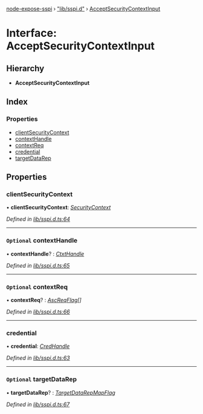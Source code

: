 [node-expose-sspi](../README.md) › ["lib/sspi.d"](../modules/_lib_sspi_d_.md) › [AcceptSecurityContextInput](_lib_sspi_d_.acceptsecuritycontextinput.md)

# Interface: AcceptSecurityContextInput

## Hierarchy

* **AcceptSecurityContextInput**

## Index

### Properties

* [clientSecurityContext](_lib_sspi_d_.acceptsecuritycontextinput.md#clientsecuritycontext)
* [contextHandle](_lib_sspi_d_.acceptsecuritycontextinput.md#optional-contexthandle)
* [contextReq](_lib_sspi_d_.acceptsecuritycontextinput.md#optional-contextreq)
* [credential](_lib_sspi_d_.acceptsecuritycontextinput.md#credential)
* [targetDataRep](_lib_sspi_d_.acceptsecuritycontextinput.md#optional-targetdatarep)

## Properties

###  clientSecurityContext

• **clientSecurityContext**: *[SecurityContext](_lib_sspi_d_.securitycontext.md)*

*Defined in [lib/sspi.d.ts:64](https://github.com/jlguenego/node-expose-sspi/blob/db77f1b/lib/sspi.d.ts#L64)*

___

### `Optional` contextHandle

• **contextHandle**? : *[CtxtHandle](_lib_sspi_d_.ctxthandle.md)*

*Defined in [lib/sspi.d.ts:65](https://github.com/jlguenego/node-expose-sspi/blob/db77f1b/lib/sspi.d.ts#L65)*

___

### `Optional` contextReq

• **contextReq**? : *[AscReqFlag](../modules/_lib_flags_ascreqflag_d_.md#ascreqflag)[]*

*Defined in [lib/sspi.d.ts:66](https://github.com/jlguenego/node-expose-sspi/blob/db77f1b/lib/sspi.d.ts#L66)*

___

###  credential

• **credential**: *[CredHandle](_lib_sspi_d_.credhandle.md)*

*Defined in [lib/sspi.d.ts:63](https://github.com/jlguenego/node-expose-sspi/blob/db77f1b/lib/sspi.d.ts#L63)*

___

### `Optional` targetDataRep

• **targetDataRep**? : *[TargetDataRepMapFlag](../modules/_lib_flags_targetdatarepmapflag_d_.md#targetdatarepmapflag)*

*Defined in [lib/sspi.d.ts:67](https://github.com/jlguenego/node-expose-sspi/blob/db77f1b/lib/sspi.d.ts#L67)*
